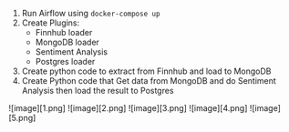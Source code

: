 1. Run Airflow using `docker-compose up`
2. Create Plugins:
    - Finnhub loader
    - MongoDB loader
    - Sentiment Analysis
    - Postgres loader
3. Create python code to extract from Finnhub and load to MongoDB
4. Create Python code that Get data from MongoDB and do Sentiment Analysis then load the result to Postgres

![image][1.png]
![image][2.png]
![image][3.png]
![image][4.png]
![image][5.png]
